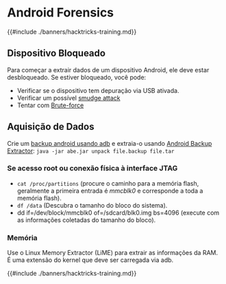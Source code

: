 # Android Forensics

{{#include ./banners/hacktricks-training.md}}

## Dispositivo Bloqueado

Para começar a extrair dados de um dispositivo Android, ele deve estar desbloqueado. Se estiver bloqueado, você pode:

- Verificar se o dispositivo tem depuração via USB ativada.
- Verificar um possível [smudge attack](https://www.usenix.org/legacy/event/woot10/tech/full_papers/Aviv.pdf)
- Tentar com [Brute-force](https://www.cultofmac.com/316532/this-brute-force-device-can-crack-any-iphones-pin-code/)

## Aquisição de Dados

Crie um [backup android usando adb](mobile-pentesting/android-app-pentesting/adb-commands.md#backup) e extraia-o usando [Android Backup Extractor](https://sourceforge.net/projects/adbextractor/): `java -jar abe.jar unpack file.backup file.tar`

### Se acesso root ou conexão física à interface JTAG

- `cat /proc/partitions` (procure o caminho para a memória flash, geralmente a primeira entrada é _mmcblk0_ e corresponde a toda a memória flash).
- `df /data` (Descubra o tamanho do bloco do sistema).
- dd if=/dev/block/mmcblk0 of=/sdcard/blk0.img bs=4096 (execute com as informações coletadas do tamanho do bloco).

### Memória

Use o Linux Memory Extractor (LiME) para extrair as informações da RAM. É uma extensão do kernel que deve ser carregada via adb.

{{#include ./banners/hacktricks-training.md}}
